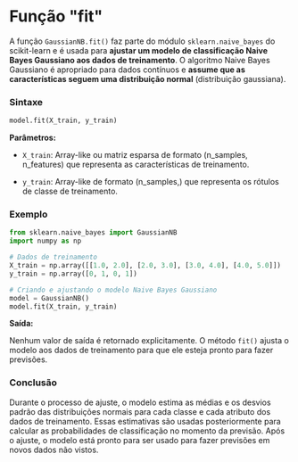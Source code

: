 # Função "fit"

A função `GaussianNB.fit()` faz parte do módulo `sklearn.naive_bayes` do scikit-learn e é usada para **ajustar um modelo de classificação Naive Bayes Gaussiano aos dados de treinamento**. O algoritmo Naive Bayes Gaussiano é apropriado para dados contínuos e **assume que as características seguem uma distribuição normal** (distribuição gaussiana).

### **Sintaxe**

```python
model.fit(X_train, y_train)
```

**Parâmetros:**

- `X_train`: Array-like ou matriz esparsa de formato (n_samples, n_features) que representa as características de treinamento.

- `y_train`: Array-like de formato (n_samples,) que representa os rótulos de classe de treinamento.

### **Exemplo**

```python
from sklearn.naive_bayes import GaussianNB
import numpy as np

# Dados de treinamento
X_train = np.array([[1.0, 2.0], [2.0, 3.0], [3.0, 4.0], [4.0, 5.0]])
y_train = np.array([0, 1, 0, 1])

# Criando e ajustando o modelo Naive Bayes Gaussiano
model = GaussianNB()
model.fit(X_train, y_train)
```

**Saída:**

Nenhum valor de saída é retornado explicitamente. O método `fit()` ajusta o modelo aos dados de treinamento para que ele esteja pronto para fazer previsões.

### **Conclusão**

Durante o processo de ajuste, o modelo estima as médias e os desvios padrão das distribuições normais para cada classe e cada atributo dos dados de treinamento. Essas estimativas são usadas posteriormente para calcular as probabilidades de classificação no momento da previsão. Após o ajuste, o modelo está pronto para ser usado para fazer previsões em novos dados não vistos.
